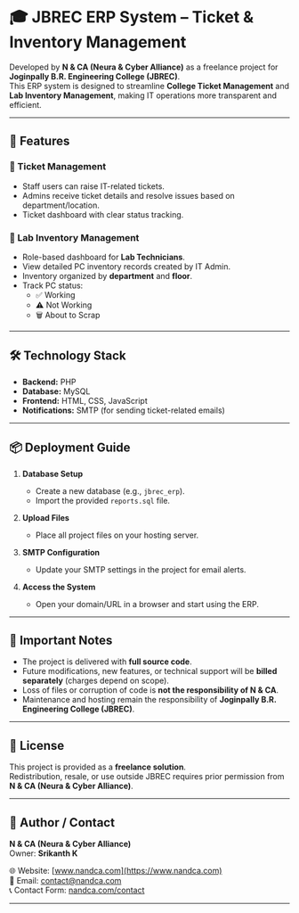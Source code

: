 # 🎓 JBREC ERP System – Ticket & Inventory Management

Developed by **N & CA (Neura & Cyber Alliance)** as a freelance project for **Joginpally B.R. Engineering College (JBREC)**.  
This ERP system is designed to streamline **College Ticket Management** and **Lab Inventory Management**, making IT operations more transparent and efficient.

---

## 🚀 Features

### 🔹 Ticket Management
- Staff users can raise IT-related tickets.  
- Admins receive ticket details and resolve issues based on department/location.  
- Ticket dashboard with clear status tracking.  

### 🔹 Lab Inventory Management
- Role-based dashboard for **Lab Technicians**.  
- View detailed PC inventory records created by IT Admin.  
- Inventory organized by **department** and **floor**.  
- Track PC status:
  - ✅ Working  
  - ⚠️ Not Working  
  - 🗑️ About to Scrap  

---

## 🛠️ Technology Stack
- **Backend:** PHP  
- **Database:** MySQL  
- **Frontend:** HTML, CSS, JavaScript  
- **Notifications:** SMTP (for sending ticket-related emails)  

---

## 📦 Deployment Guide
1. **Database Setup**  
   - Create a new database (e.g., `jbrec_erp`).  
   - Import the provided `reports.sql` file.  

2. **Upload Files**  
   - Place all project files on your hosting server.  

3. **SMTP Configuration**  
   - Update your SMTP settings in the project for email alerts.  

4. **Access the System**  
   - Open your domain/URL in a browser and start using the ERP.  

---

## 📌 Important Notes
- The project is delivered with **full source code**.  
- Future modifications, new features, or technical support will be **billed separately** (charges depend on scope).  
- Loss of files or corruption of code is **not the responsibility of N & CA**.  
- Maintenance and hosting remain the responsibility of **Joginpally B.R. Engineering College (JBREC)**.  

---

## 📄 License
This project is provided as a **freelance solution**.  
Redistribution, resale, or use outside JBREC requires prior permission from **N & CA (Neura & Cyber Alliance)**.  

---

## 👤 Author / Contact
**N & CA (Neura & Cyber Alliance)**  
Owner: **Srikanth K**  

🌐 Website: [www.nandca.com](https://www.nandca.com)  
📩 Email: [contact@nandca.com](mailto:contact@nandca.com)  
📞 Contact Form: [nandca.com/contact](https://www.nandca.com/contact)  

---
